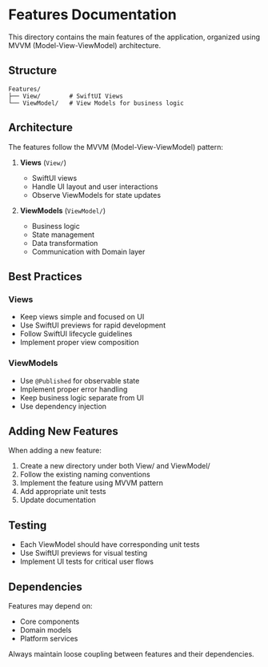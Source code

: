 # Features Documentation

This directory contains the main features of the application, organized using MVVM (Model-View-ViewModel) architecture.

## Structure

```
Features/
├── View/        # SwiftUI Views
└── ViewModel/   # View Models for business logic
```

## Architecture

The features follow the MVVM (Model-View-ViewModel) pattern:

1. **Views** (`View/`)
   - SwiftUI views
   - Handle UI layout and user interactions
   - Observe ViewModels for state updates

2. **ViewModels** (`ViewModel/`)
   - Business logic
   - State management
   - Data transformation
   - Communication with Domain layer

## Best Practices

### Views
- Keep views simple and focused on UI
- Use SwiftUI previews for rapid development
- Follow SwiftUI lifecycle guidelines
- Implement proper view composition

### ViewModels
- Use `@Published` for observable state
- Implement proper error handling
- Keep business logic separate from UI
- Use dependency injection

## Adding New Features

When adding a new feature:

1. Create a new directory under both View/ and ViewModel/
2. Follow the existing naming conventions
3. Implement the feature using MVVM pattern
4. Add appropriate unit tests
5. Update documentation

## Testing

- Each ViewModel should have corresponding unit tests
- Use SwiftUI previews for visual testing
- Implement UI tests for critical user flows

## Dependencies

Features may depend on:
- Core components
- Domain models
- Platform services

Always maintain loose coupling between features and their dependencies. 